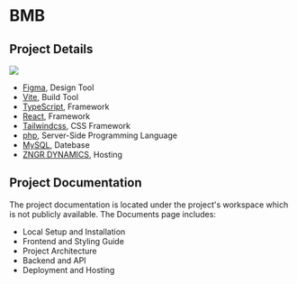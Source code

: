 # BMB 

## Project Details
<img src="https://skillicons.dev/icons?i=figma,vite,ts,react,tailwind,php,mysql"/>

- [Figma](https://figma.com/), Design Tool
- [Vite](https://vite.dev/), Build Tool
- [TypeScript](https://www.typescriptlang.org/), Framework
- [React](https://react.dev/), Framework
- [Tailwindcss](https://tailwindcss.com/), CSS Framework
- [php](https://www.php.net/), Server-Side Programming Language
- [MySQL](https://www.mysql.com/), Datebase
- [ZNGR DYNAMICS](https://zngr-dynamics.ch/), Hosting

## Project Documentation
The project documentation is located under the project's workspace which is not publicly available.
The Documents page includes:
- Local Setup and Installation
- Frontend and Styling Guide
- Project Architecture
- Backend and API
- Deployment and Hosting